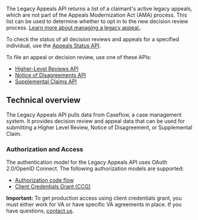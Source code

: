 The Legacy Appeals API returns a list of a claimant's active legacy appeals, which are not part of the Appeals Modernization Act (AMA) process. This list can be used to determine whether to opt in to the new decision review process. [Learn more about managing a legacy appeal.](https://www.va.gov/decision-reviews/legacy-appeals/).

To check the status of all decision reviews and appeals for a specified individual, use the [Appeals Status API](https://developer.va.gov/explore/appeals/docs/appeals?version=current).

To file an appeal or decision review, use one of these APIs: 
* [Higher-Level Reviews API](https://developer.va.gov/explore/appeals/docs/higher_level_reviews)
* [Notice of Disagreements API](https://developer.va.gov/explore/appeals/docs/notice_of_disagreements)
* [Supplemental Claims API](https://developer.va.gov/explore/appeals/docs/supplemental_claims)

## Technical overview
The Legacy Appeals API pulls data from Caseflow, a case management system. It provides decision review and appeal data that can be used for submitting a Higher Level Review, Notice of Disagreement, or Supplemental Claim.

### Authorization and Access
The authentication model for the Legacy Appeals API uses OAuth 2.0/OpenID Connect. The following authorization models are supported:
* [Authorization code flow](https://developer.va.gov/explore/authorization/docs/authorization-code)
* [Client Credentials Grant (CCG)](https://developer.va.gov/explore/authorization/docs/client-credentials)

**Important:** To get production access using client credentials grant, you must either work for VA or have specific VA agreements in place. If you have questions, [contact us](https://developer.va.gov/support/contact-us).
